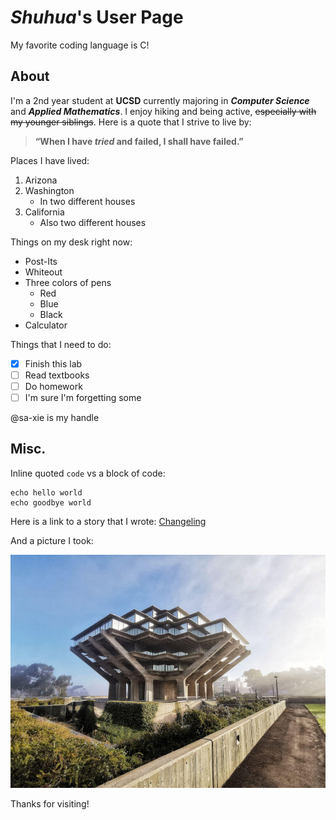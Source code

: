 # *Shuhua*'s User Page
My favorite coding language is C!  
## About
I'm a 2nd year student at **UCSD** currently majoring in ***Computer Science*** and ***Applied Mathematics***. I enjoy hiking and being active, ~~especially with my younger siblings~~. Here is a quote that I strive to live by:  
> **“When I have *tried* and failed, I shall have failed.”**  
  
Places I have lived:  
1. Arizona
2. Washington
   - In two different houses
3. California
   - Also two different houses
  
Things on my desk right now:  
- Post-Its
- Whiteout
- Three colors of pens
  - Red
  - Blue
  - Black
- Calculator
  
Things that I need to do:  
- [x] Finish this lab
- [ ] Read textbooks
- [ ] Do homework
- [ ] I'm sure I'm forgetting some
  
@sa-xie is my handle
  
## Misc.
Inline quoted `code` vs a block of code:  
```
echo hello world
echo goodbye world
```
  
Here is a link to a story that I wrote: [Changeling](changeling.md)   

And a picture I took:
  
![Geisel library](lib.jpeg)
  
Thanks for visiting!
